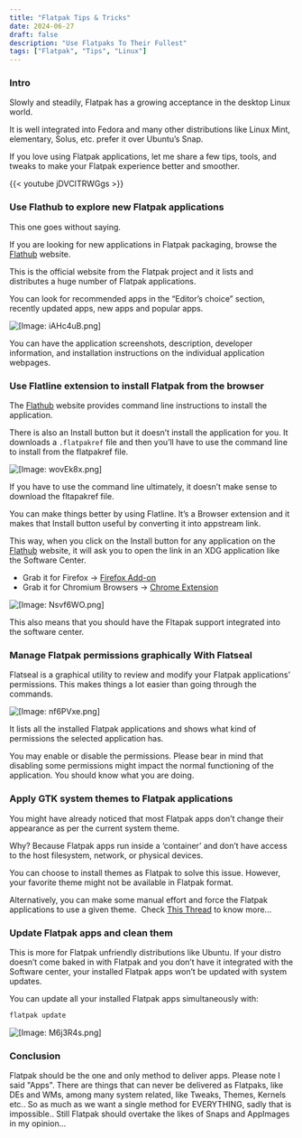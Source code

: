 ```yaml
---
title: "Flatpak Tips & Tricks"
date: 2024-06-27
draft: false
description: "Use Flatpaks To Their Fullest"
tags: ["Flatpak", "Tips", "Linux"]
---
```

### Intro

Slowly and steadily, Flatpak has a growing acceptance in the desktop Linux world.

It is well integrated into Fedora and many other distributions like Linux Mint, elementary, Solus, etc. prefer it over Ubuntu’s Snap.

If you love using Flatpak applications, let me share a few tips, tools, and tweaks to make your Flatpak experience better and smoother.

{{< youtube jDVCITRWGgs >}}

### Use Flathub to explore new Flatpak applications

This one goes without saying.

If you are looking for new applications in Flatpak packaging, browse the [Flathub](https://flathub.org) website.

This is the official website from the Flatpak project and it lists and distributes a huge number of Flatpak applications.

You can look for recommended apps in the “Editor’s choice” section, recently updated apps, new apps and popular apps.

![[Image: iAHc4uB.png]](https://i.imgur.com/iAHc4uB.png)


You can have the application screenshots, description, developer information, and installation instructions on the individual application webpages.

### Use Flatline extension to install Flatpak from the browser

The [Flathub](https://flathub.org) website provides command line instructions to install the application.

There is also an Install button but it doesn’t install the application for you. It downloads a `.flatpakref` file and then you’ll have to use the command line to install from the flatpakref file.

![[Image: wovEk8x.png]](https://i.imgur.com/wovEk8x.png)

If you have to use the command line ultimately, it doesn’t make sense to download the fltapakref file.

You can make things better by using Flatline. It’s a Browser extension and it makes that Install button useful by converting it into appstream link.

This way, when you click on the Install button for any application on the [Flathub](https://flathub.org) website, it will ask you to open the link in an XDG application like the Software Center.

* Grab it for Firefox -> [Firefox Add-on](https://addons.mozilla.org/en-US/firefox/addon/flatline-flatpak/)
* Grab it for Chromium Browsers -> [Chrome Extension](https://chrome.google.com/webstore/detail/flatline/cpbniogoilfagmcoipghkgnpmdglfmjm/related)

![[Image: Nsvf6WO.png]](https://i.imgur.com/Nsvf6WO.png)

This also means that you should have the Fltapak support integrated into the software center.

### Manage Flatpak permissions graphically With Flatseal

Flatseal is a graphical utility to review and modify your Flatpak applications’ permissions. This makes things a lot easier than going through the commands.

![[Image: nf6PVxe.png]](https://i.imgur.com/nf6PVxe.png)

It lists all the installed Flatpak applications and shows what kind of permissions the selected application has.

You may enable or disable the permissions. Please bear in mind that disabling some permissions might impact the normal functioning of the application. You should know what you are doing.

### Apply GTK system themes to Flatpak applications

You might have already noticed that most Flatpak apps don’t change their appearance as per the current system theme.

Why? Because Flatpak apps run inside a ‘container’ and don’t have access to the host filesystem, network, or physical devices.

You can choose to install themes as Flatpak to solve this issue. However, your favorite theme might not be available in Flatpak format.

Alternatively, you can make some manual effort and force the Flatpak applications to use a given theme.  Check [This Thread](https://forum.xerolinux.xyz/thread-152.html) to know more...

### Update Flatpak apps and clean them

This is more for Flatpak unfriendly distributions like Ubuntu. If your distro doesn’t come baked in with Flatpak and you don’t have it integrated with the Software center, your installed Flatpak apps won’t be updated with system updates.

You can update all your installed Flatpak apps simultaneously with:

```Bash
flatpak update
```

![[Image: M6j3R4s.png]](https://i.imgur.com/M6j3R4s.png)

### Conclusion

Flatpak should be the one and only method to deliver apps. Please note I said "Apps". There are things that can never be delivered as Flatpaks, like DEs and WMs, among many system related, like Tweaks, Themes, Kernels etc.. So as much as we want a single method for EVERYTHING, sadly that is impossible.. Still Flatpak should overtake the likes of Snaps and AppImages in my opinion...
